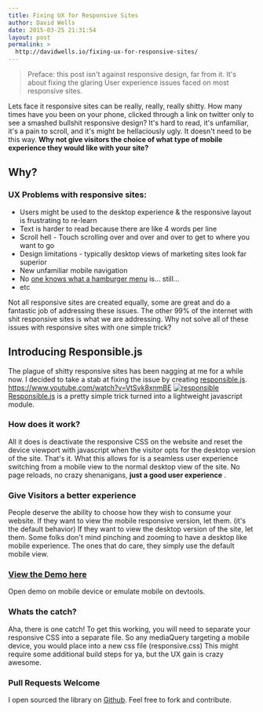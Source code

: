 ```yaml
---
title: Fixing UX for Responsive Sites
author: David Wells
date: 2015-03-25 21:31:54
layout: post
permalink: >
  http://davidwells.io/fixing-ux-for-responsive-sites/
---
```


> Preface: this post isn't against responsive design, far from it. It's about fixing the glaring User experience issues faced on most responsive sites.

Lets face it responsive sites can be really, really, really shitty. How many times have you been on your phone, clicked through a link on twitter only to see a smashed bullshit responsive design? It's hard to read, it's unfamiliar, it's a pain to scroll, and it's might be hellaciously ugly. It doesn't need to be this way. **Why not give visitors the choice of what type of mobile experience they would like with your site?**

## Why?

### UX Problems with responsive sites:

*   Users might be used to the desktop experience & the responsive layout is frustrating to re-learn
*   Text is harder to read because there are like 4 words per line
*   Scroll hell - Touch scrolling over and over and over to get to where you want to go
*   Design limitations - typically desktop views of marketing sites look far superior
*   New unfamiliar mobile navigation
*   No [one knows what a hamburger menu](https://www.google.com/search?q=hamburger+menu+research&oq=hamburger+menu+research+&aqs=chrome..69i57.9329j0j4&sourceid=chrome&es_sm=119&ie=UTF-8) is... still...
*   etc

Not all responsive sites are created equally, some are great and do a fantastic job of addressing these issues. The other 99% of the internet with shit responsive sites is what we are addressing. Why not solve all of these issues with responsive sites with one simple trick?

## Introducing Responsible.js

The plague of shitty responsive sites has been nagging at me for a while now. I decided to take a stab at fixing the issue by creating [responsible.js](https://github.com/DavidWells/responsible). https://www.youtube.com/watch?v=VtSvk8xnmBE [![responsible](https://s3-us-west-2.amazonaws.com/assets.davidwells.io/legacy/2015/03/responsible.gif)](http://davidwells.tv/code/responsible) [Responsible.js](https://github.com/DavidWells/responsible) is a pretty simple trick turned into a lightweight javascript module.

### How does it work?

All it does is deactivate the responsive CSS on the website and reset the device viewport with javascript when the visitor opts for the desktop version of the site. That's it. What this allows for is a seamless user experience switching from a mobile view to the normal desktop view of the site. No page reloads, no crazy shenanigans, **just a good user experience** .

### Give Visitors a better experience

People deserve the ability to choose how they wish to consume your website. If they want to view the mobile responsive version, let them. (it's the default behavior) If they want to view the desktop version of the site, let them. Some folks don't mind pinching and zooming to have a desktop like mobile experience. The ones that do care, they simply use the default mobile view.

### [View the Demo here](http://davidwells.tv/code/responsible)

Open demo on mobile device or emulate mobile on devtools.

### Whats the catch?

Aha, there is one catch! To get this working, you will need to separate your responsive CSS into a separate file. So any mediaQuery targeting a mobile device, you would place into a new css file (responsive.css) This might require some additional build steps for ya, but the UX gain is crazy awesome.

### Pull Requests Welcome

I open sourced the library on [Github](https://github.com/DavidWells/responsible). Feel free to fork and contribute.
